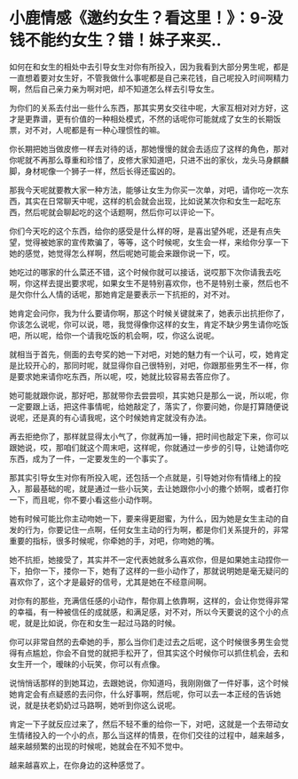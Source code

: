 # 小鹿情感《邀约女生？看这里！》：9-没钱不能约女生？错！妹子来买..

如何在和女生的相处中去引导女生对你有所投入，因为我看到大部分男生呢，都是一直想着要对女生好，不管我做什么事呢都是自己来花钱，自己呢投入时间啊精力啊，然后自己亲力亲为啊对吧，却不知道怎么样去引导女生。

为你们的关系去付出一些什么东西，那其实男女交往中呢，大家互相对对方好，这才是更靠谱，更有价值的一种相处模式，不然的话呢你可能就成了女生的长期饭票，对不对，人呢都是有一种心理惯性的嘛。

你长期把她当做皮修一样去对待的话，那她慢慢的就会去适应了这样的角色，那对你呢就不再那么尊重和珍惜了，皮修大家知道吧，只进不出的家伙，龙头马身麒麟脚，身材呢像一个狮子一样，然后长得还蛮凶的。

那我今天呢就要教大家一种方法，能够让女生为你买一次单，对吧，请你吃一次东西，其实在日常聊天中呢，这样的机会就会出现，比如说某次你和女生一起吃东西，然后呢就会聊起吃的这个话题啊，然后你可以评论一下。

你们今天吃的这个东西，给你的感受是什么样的呀，是喜出望外呢，还是有点失望，觉得被她家的宣传欺骗了，等等，这个时候呢，女生会一样，来给你分享一下她的感觉，她觉得怎么样啊，然后呢她可能会来跟你说一下，哎。

她吃过的哪家的什么菜还不错，这个时候你就可以接话，说哎那下次你请我去吃啊，你这样去提出要求呢，如果女生不是特别喜欢你，也不是特别土豪，然后也不是欠你什么人情的话呢，那她肯定是要表示一下抗拒的，对不对。

她肯定会问你，我为什么要请你啊，那这个时候关键就来了，她表示出抗拒你了，你该怎么说呢，你可以说，嗯，我觉得像你这样的女生，肯定不缺少男生请你吃饭吧，所以呢，给你一个请我吃饭的机会啊，哎，你这么说呢。

就相当于首先，侧面的去夸奖的她一下对吧，对她的魅力有一个认可，哎，她肯定是比较开心的，那同时呢，就显得你自己很特别，对吧，你跟那些男生不一样，你是要求她来请你吃东西，所以呢，哎，她就比较容易去答应你了。

她可能就跟你说，那好吧，那就带你去尝尝呗，其实她只是那么一说，所以呢，你一定要跟上话，把这件事情呢，给她敲定了，落实了，你要问她，你是打算随便说说呢，还是真的有心请我呢，这个时候她肯定就没有办法。

再去拒绝你了，那样就显得太小气了，你就再加一锤，把时间也敲定下来，你可以跟她说，哎，那咱们就这个周末吧，这样呢，你就通过一步步的引导，让她请你吃东西，成为了一件，一定要发生的一个事实了。

那其实引导女生对你有所投入呢，还包括一个点就是，引导她对你有情绪上的投入，那最基础的呢，就是通过一些小玩笑，去让她跟你小小的撒个娇啊，或者打你一下，而且呢，你不要小看这些小动作啊。

她有时候可能比你主动吻她一下，要来得更甜蜜，为什么，因为她是女生主动的自发的行为，你要记住一点啊，任何女生主动的行为啊，都是你们关系提升的，非常重要的指标，很多时候呢，你牵她的手，对吧，你吻她的嘴。

她不抗拒，她接受了，其实并不一定代表她就多么喜欢你，但是如果她主动捏你一下，拍你一下，搂你一下，她有了这样的一些小动作了，那就说明她是毫无疑问的喜欢你了，这个才是最好的信号，尤其是她在不经意间啊。

对你有的那些，充满信任感的小动作，帮你肩上依靠啊，这样的，会让你觉得非常的幸福，有一种被信任的成就感，和满足感，对不对，所以今天要说的这个小的点呢，就是比如说，你在和女生一起过马路的时候。

你可以非常自然的去牵她的手，那么当你们走过去之后呢，这个时候很多男生会觉得有点尴尬，你会不自觉的就把手松开了，但其实这个时候你可以抓住机会，去和女生开一个，暧昧的小玩笑，你可以有点像。

说悄悄话那样的到她耳边，去跟她说，你知道吗，我刚刚做了一件好事，这个时候她肯定会有点疑惑的去问你，什么好事啊，然后呢，你可以去一本正经的告诉她说，就是扶老奶奶过马路啊，她听到你这么说呢。

肯定一下子就反应过来了，然后不轻不重的给你一下，对吧，这就是一个去带动女生情绪投入的一个小的点，那么当这样的情景，在你们交往的过程中，越来越多，越来越频繁的出现的时候呢，她就会在不知不觉中。

越来越喜欢上，在你身边的这种感觉了。